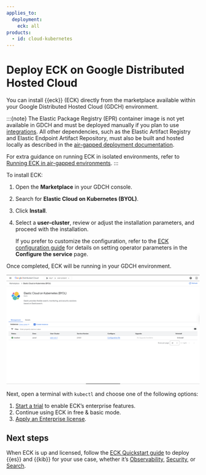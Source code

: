 ```yaml
---
applies_to:
  deployment:
    eck: all
products:
  - id: cloud-kubernetes
---
```


# Deploy ECK on Google Distributed Hosted Cloud

You can install {{eck}} (ECK) directly from the marketplace available within your Google Distributed Hosted Cloud (GDCH) environment.

:::{note}
The Elastic Package Registry (EPR) container image is not yet available in GDCH and must be deployed manually if you plan to use [integrations](integration-docs://reference/index.md). All other dependencies, such as the Elastic Artifact Registry and Elastic Endpoint Artifact Repository, must also be built and hosted locally as described in the [air-gapped deployment documentation](/deploy-manage/deploy/self-managed/air-gapped-install.md).

For extra guidance on running ECK in isolated environments, refer to [Running ECK in air-gapped environments](/deploy-manage/deploy/cloud-on-k8s/air-gapped-install.md).
:::

To install ECK:

1. Open the **Marketplace** in your GDCH console.
2. Search for **Elastic Cloud on Kubernetes (BYOL)**.
3. Click **Install**.
4. Select a **user-cluster**, review or adjust the installation parameters, and proceed with the installation.

    If you prefer to customize the configuration, refer to the [ECK configuration guide](/deploy-manage/deploy/cloud-on-k8s/configure.md) for details on setting operator parameters in the **Configure the service** page.

Once completed, ECK will be running in your GDCH environment.

![ECK-GDCH](/deploy-manage/images/eck-gdch.png)

Next, open a terminal with `kubectl` and choose one of the following options:

1. [Start a trial](/deploy-manage/license/manage-your-license-in-eck.md#k8s-start-trial) to enable ECK’s enterprise features.
2. Continue using ECK in free & basic mode.
3. [Apply an Enterprise license](/deploy-manage/license/manage-your-license-in-eck.md#k8s-add-license).

## Next steps

When ECK is up and licensed, follow the [ECK Quickstart guide](/deploy-manage/deploy/cloud-on-k8s/elasticsearch-deployment-quickstart.md) to deploy {{es}} and {{kib}} for your use case, whether it’s [Observability](/solutions/observability.md), [Security](/solutions/security.md), or [Search](/solutions/search.md).
